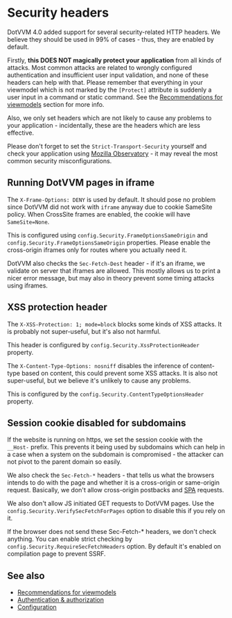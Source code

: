 # Security headers

DotVVM 4.0 added support for several security-related HTTP headers. We believe they should be used in 99% of cases - thus, they are enabled by default. 

Firstly, **this DOES NOT magically protect your application** from all kinds of attacks. Most common attacks are related to wrongly configured authentication and insufficient user input validation, and none of these headers can help with that. Please remember that everything in your viewmodel which is not marked by the `[Protect]` attribute is suddenly a user input in a command or static command. See the [Recommendations for viewmodels](recommendations-for-viewmodels) section for more info.

Also, we only set headers which are not likely to cause any problems to your application - incidentally, these are the headers which are less effective. 

Please don't forget to set the `Strict-Transport-Security` yourself and check your application using [Mozilla Observatory](https://observatory.mozilla.org/) - it may reveal the most common security misconfigurations.

## Running DotVVM pages in iframe

The `X-Frame-Options: DENY` is used by default. It should pose no problem since DotVVM did not work with `iframe` anyway due to cookie SameSite policy. When CrossSite frames are enabled, the cookie will have `SameSite=None`.

This is configured using `config.Security.FrameOptionsSameOrigin` and `config.Security.FrameOptionsSameOrigin` properties. Please enable the cross-origin iframes only for routes where you actually need it.

DotVVM also checks the `Sec-Fetch-Dest` header - if it's an iframe, we validate on server that iframes are allowed. This mostly allows us to print a nicer error message, but may also in theory prevent some timing attacks using iframes.

## XSS protection header

The `X-XSS-Protection: 1; mode=block` blocks some kinds of XSS attacks. It is probably not super-useful, but it's also not harmful.

This header is configured by `config.Security.XssProtectionHeader` property.

The `X-Content-Type-Options: nosniff` disables the inference of content-type based on content, this could prevent some XSS attacks. It is also not super-useful, but we believe it's unlikely to cause any problems.

This is configured by the `config.Security.ContentTypeOptionsHeader` property.

## Session cookie disabled for subdomains

If the website is running on https, we set the session cookie with the `__Host-` prefix. This prevents it being used by subdomains which can help in a case when a system on the subdomain is compromised - the attacker can not pivot to the parent domain so easily.

We also check the `Sec-Fetch-*` headers - that tells us what the browsers intends to do with the page and whether it is a cross-origin or same-origin request. Basically, we don't allow cross-origin postbacks and [SPA](../layout/single-page-applications-spa) requests. 

We also don't allow JS initiated GET requests to DotVVM pages. Use the `config.Security.VerifySecFetchForPages` option to disable this if you rely on it.

If the browser does not send these Sec-Fetch-* headers, we don't check anything. You can enable strict checking by `config.Security.RequireSecFetchHeaders` option. By default it's enabled on compilation page to prevent SSRF.

## See also

* [Recommendations for viewmodels](recommendations-for-viewmodels)
* [Authentication & authorization](authentication-and-authorization/overview)
* [Configuration](../configuration/overview)

